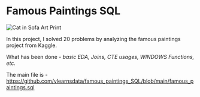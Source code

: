 # Famous Paintings SQL

![Cat in Sofa Art Print](https://raw.githubusercontent.com/vlearnsdata/famous_paintings_SQL/main/Cat%20in%20Sofa%20Art%20Print%20by%20Martin%20Leman_%20Original%201980%20-%2050%C3%9770%20cm.jpeg)

In this project, I solved 20 problems by analyzing the famous paintings project from Kaggle. 


What has been done - *basic EDA, Joins, CTE usages, WINDOWS Functions, etc.*


The main file is - https://github.com/vlearnsdata/famous_paintings_SQL/blob/main/famous_paintings.sql
 
